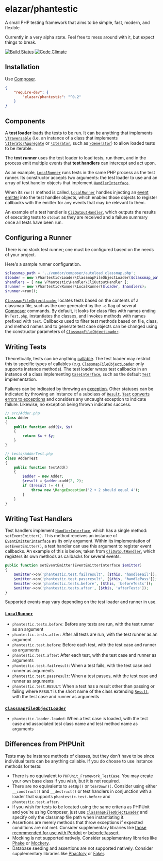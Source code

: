 # elazar/phantestic

A small PHP testing framework that aims to be simple, fast, modern, and flexible.

Currently in a very alpha state. Feel free to mess around with it, but expect things to break.

[![Build Status](https://secure.travis-ci.org/elazar/phantestic.png?branch=master)](http://travis-ci.org/elazar/phantestic)
[![Code Climate](https://codeclimate.com/github/elazar/phantestic/badges/gpa.svg)](https://codeclimate.com/github/elazar/phantestic)

## Installation

Use [Composer](https://getcomposer.org).

```json
{
    "require-dev": {
        "elazar/phantestic": "^0.2"
    }
}
```

## Components

A **test loader** loads the tests to be run. It can be anything that implements [`\Traversable`](http://php.net/manual/en/class.traversable.php) (i.e. an instance of a class that implements [`\IteratorAggregate`](http://php.net/manual/en/class.iteratoraggregate.php) or [`\Iterator`](http://php.net/manual/en/class.iterator.php), such as [`\Generator`](http://php.net/manual/en/class.generator.php)) to allow loaded tests to be iterable.

The **test runner** uses the test loader to load tests, run them, and in the process emit multiple events that **test handlers** can intercept and act upon.

As an example, [`LocalRunner`](https://github.com/elazar/phantestic/blob/master/src/Runner/LocalRunner.php) runs tests in the same PHP process as the test runner. Its constructor accepts two arguments: the test loader to use and an array of test handler objects that implement [`HandlerInterface`](https://github.com/elazar/phantestic/blob/master/src/Handler/HandlerInterface.php).

When its `run()` method is called, [`LocalRunner`](https://github.com/elazar/phantestic/blob/master/src/Runner/LocalRunner.php) handles injecting an [event emitter](https://github.com/igorw/evenement/blob/master/src/Evenement/EventEmitterInterface.php) into the test handler objects, which enables those objects to register callbacks with the emitter for any events that may be relevant to them.

An example of a test handler is [`CliOutputHandler`](https://github.com/elazar/phantestic/blob/master/src/Handler/CliOutputHandler.php), which outputs the results of executing tests to `stdout` as they are received and a failure summary once all tests have been run.

## Configuring a Runner

There is no stock test runner; one must be configured based on the needs of your project.

Here's a sample runner configuration.

```php
$classmap_path = '../vendor/composer/autoload_classmap.php';
$loader = new \Phantestic\Loader\ClassmapFileObjectLoader($classmap_path);
$handlers = [ new \Phantestic\Handler\CliOutputHandler ];
$runner = new \Phantestic\Runner\LocalRunner($loader, $handlers);
$runner->run();
```

[`ClassmapFileObjectLoader`](https://github.com/elazar/phantestic/blob/master/src/Loader/ClassmapFileObjectLoader.php) locates tests based on the contents of a classmap file, such as the one generated by the `-o` flag of several [Composer](https://getcomposer.org) commands. By default, it looks for class files with names ending in `Test.php`, instantiates the classes, and invokes methods with names prefixed with `test`. Callbacks used to filter test methods based on file, class, and method names and to generate test case objects can be changed using the constructor parameters of [`ClassmapFileObjectLoader`](https://github.com/elazar/phantestic/blob/master/src/Loader/ClassmapFileObjectLoader.php).

## Writing Tests

Theoretically, tests can be anything [callable](http://php.net/manual/en/language.types.callable.php). The test loader may restrict this to specific types of callables (e.g. [`ClassmapFileObjectLoader`](https://github.com/elazar/phantestic/blob/master/src/Loader/ClassmapFileObjectLoader.php) only supports instance methods). The test loader wraps test callbacks in an instance of a class implementing [`CaseInterface`](https://github.com/elazar/phantestic/blob/master/src/Test/TestInterface.php), such as the default [`Test`](https://github.com/elazar/phantestic/blob/master/src/Test/Test.php) implementation.

Failures can be indicated by throwing an [exception](http://php.net/manual/en/language.exceptions.php). Other statuses can be indicated by throwing an instance of a subclass of [`Result`](https://github.com/elazar/phantestic/blob/master/src/Result/Result.php). [`Test`](https://github.com/elazar/phantestic/blob/master/src/Test/Test.php) [converts errors to exceptions](http://php.net/manual/en/class.errorexception.php#errorexception.examples) and considers any uncaught exception to indicate failure. Likewise, no exception being thrown indicates success.

```php
// src/Adder.php
class Adder
{
    public function add($x, $y)
    {
        return $x + $y;
    }
}

// tests/AdderTest.php
class AdderTest
{
    public function testAdd()
    {
        $adder = new Adder;
        $result = $adder->add(2, 2);
        if ($result != 4) {
            throw new \RangeException('2 + 2 should equal 4');
        }
    }
}
```

## Writing Test Handlers

Test handlers implement [`HandlerInterface`](https://github.com/elazar/phantestic/blob/master/src/Handler/HandlerInterface.php), which has a single method: `setEventEmitter()`. This method receives an instance of [`EventEmitterInterface`](https://github.com/igorw/evenement/blob/master/src/Evenement/EventEmitterInterface.php) as its only argument. Within its implementation of `setEventEmitter()`, a test handler can use this argument to register event callbacks. An example of this is below, taken from [`CliOutputHandler`](https://github.com/elazar/phantestic/blob/master/src/Handler/CliOutputHandler.php), which registers its own methods as callbacks for several events.

```php
public function setEventEmitter(EventEmitterInterface $emitter)
{
    $emitter->on('phantestic.test.failresult', [$this, 'handleFail']);
    $emitter->on('phantestic.test.passresult', [$this, 'handlePass']);
    $emitter->on('phantestic.tests.before', [$this, 'beforeTests']);
    $emitter->on('phantestic.tests.after', [$this, 'afterTests']);
}
```

Supported events may vary depending on the test loader and runner in use.

### [`LocalRunner`](https://github.com/elazar/phantestic/blob/master/src/Runner/LocalRunner.php)

* `phantestic.tests.before`: Before any tests are run, with the test runner as an argument
* `phantestic.tests.after`: After all tests are run, with the test runner as an argument
* `phantestic.test.before`: Before each test, with the test case and runner as arguments
* `phantestic.test.after`: After each test, with the test case and runner as arguments
* `phantestic.test.failresult`: When a test fails, with the test case and runner as arguments
* `phantestic.test.passresult`: When a test passes, with the test case and runner as arguments
* `phantestic.test.RESULT`: When a test has a result other than passing or failing where `RESULT` is the short name of the class extending [`Result`](https://github.com/elazar/phantestic/blob/master/src/Result/Result.php), with the test case and runner as arguments

### [`ClassmapFileObjectLoader`](https://github.com/elazar/phantestic/blob/master/src/Loader/ClassmapFileObjectLoader.php)

* `phantestic.loader.loaded`: When a test case is loaded, with the test case and associated test class name and test method name as arguments

## Differences from PHPUnit

Tests may be instance methods of classes, but they don't have to be since individual tests can be anything callable. If you do choose to use instance methods for tests:

* There is no equivalent to `PHPUnit_Framework_TestCase`. You may create your own base class if you wish, but it is not required.
* There are no equivalents to `setUp()` or `tearDown()`. Consider using either `__construct()` and `__destruct()` or test handlers in conjunction with a loader that supports `phantestic.test.before` and `phantestic.test.after`.
* If you wish for tests to be located using the same criteria as PHPUnit and you're using Composer, just use [`ClassmapFileObjectLoader`](https://github.com/elazar/phantestic/blob/master/src/Loader/ClassmapFileObjectLoader.php) and specify only the classmap file path when instantiating it.
* Assertions are merely methods that throw exceptions if expected conditions are not met. Consider supplementary libraries like [those recommended for use with Peridot](https://github.com/peridot-php/peridot/wiki/Matchers) or [beberlei/assert](https://github.com/beberlei/assert).
* Mocking is not supported natively. Consider supplementary libraries like [Phake](https://github.com/mlively/phake) or [Mockery](https://github.com/padraic/mockery).
* Database seeding and assertions are not supported natively. Consider supplementary libraries like [Phactory](https://github.com/chriskite/phactory) or [Faker](https://github.com/fzaninotto/Faker).
